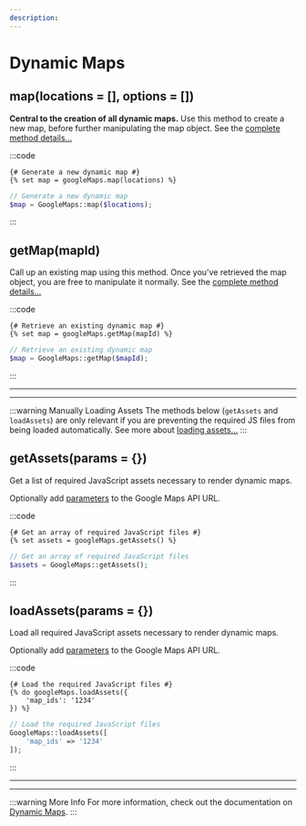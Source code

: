```yaml
---
description:
---
```


# Dynamic Maps

## map(locations = [], options = [])

**Central to the creation of all dynamic maps.** Use this method to create a new map, before further manipulating the map object. See the [complete method details...](/dynamic-maps/basic-map-management/#map-locations-options)

:::code
```twig
{# Generate a new dynamic map #}
{% set map = googleMaps.map(locations) %}
```
```php
// Generate a new dynamic map
$map = GoogleMaps::map($locations);
```
:::

## getMap(mapId)

Call up an existing map using this method. Once you've retrieved the map object, you are free to manipulate it normally. See the [complete method details...](/dynamic-maps/basic-map-management/#getmap-mapid)

:::code
```twig
{# Retrieve an existing dynamic map #}
{% set map = googleMaps.getMap(mapId) %}
```
```php
// Retrieve an existing dynamic map
$map = GoogleMaps::getMap($mapId);
```
:::

---
---

:::warning Manually Loading Assets
The methods below (`getAssets` and `loadAssets`) are only relevant if you are preventing the required JS files from being loaded automatically. See more about [loading assets...](/guides/required-js-assets/)
:::

## getAssets(params = {})

Get a list of required JavaScript assets necessary to render dynamic maps.

Optionally add [parameters](https://developers.google.com/maps/documentation/javascript/url-params) to the Google Maps API URL.

:::code
```twig
{# Get an array of required JavaScript files #}
{% set assets = googleMaps.getAssets() %}
```
```php
// Get an array of required JavaScript files
$assets = GoogleMaps::getAssets();
```
:::

## loadAssets(params = {})

Load all required JavaScript assets necessary to render dynamic maps.

Optionally add [parameters](https://developers.google.com/maps/documentation/javascript/url-params) to the Google Maps API URL. 

:::code
```twig
{# Load the required JavaScript files #}
{% do googleMaps.loadAssets({
    'map_ids': '1234'
}) %}
```
```php
// Load the required JavaScript files
GoogleMaps::loadAssets([
    'map_ids' => '1234'
]);
```
:::

---
---

:::warning More Info
For more information, check out the documentation on [Dynamic Maps](/dynamic-maps/).
:::
